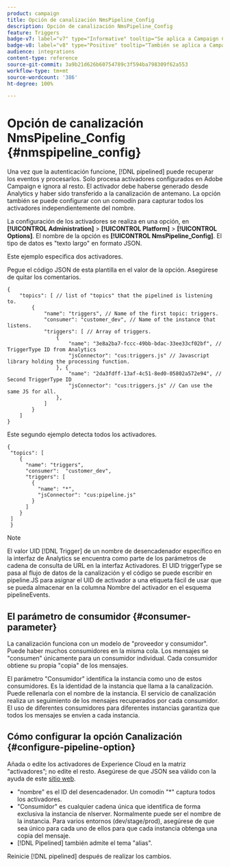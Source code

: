 ```yaml
---
product: campaign
title: Opción de canalización NmsPipeline_Config
description: Opción de canalización NmsPipeline_Config
feature: Triggers
badge-v7: label="v7" type="Informative" tooltip="Se aplica a Campaign Classic v7"
badge-v8: label="v8" type="Positive" tooltip="También se aplica a Campaign v8"
audience: integrations
content-type: reference
source-git-commit: 3a9b21d626b60754789c3f594ba798309f62a553
workflow-type: tm+mt
source-wordcount: '386'
ht-degree: 100%

---
```



# Opción de canalización NmsPipeline_Config {#nmspipeline_config}



Una vez que la autenticación funcione, [!DNL pipelined] puede recuperar los eventos y procesarlos. Solo procesa activadores configurados en Adobe Campaign e ignora al resto. El activador debe haberse generado desde Analytics y haber sido transferido a la canalización de antemano.
La opción también se puede configurar con un comodín para capturar todos los activadores independientemente del nombre.

La configuración de los activadores se realiza en una opción, en **[!UICONTROL Administration]** > **[!UICONTROL Platform]** > **[!UICONTROL Options]**. El nombre de la opción es **[!UICONTROL NmsPipeline_Config]**. El tipo de datos es &quot;texto largo&quot; en formato JSON.

Este ejemplo especifica dos activadores.

Pegue el código JSON de esta plantilla en el valor de la opción. Asegúrese de quitar los comentarios.

```
{
    "topics": [ // list of "topics" that the pipelined is listening to.
        {
            "name": "triggers", // Name of the first topic: triggers.
            "consumer": "customer_dev", // Name of the instance that listens. 
            "triggers": [ // Array of triggers. 
                {
                    "name": "3e8a2ba7-fccc-49bb-bdac-33ee33cf02bf", // TriggerType ID from Analytics 
                    "jsConnector": "cus:triggers.js" // Javascript library holding the processing function.
                }, {
                    "name": "2da3fdff-13af-4c51-8ed0-05802a572e94", // Second TriggerType ID 
                    "jsConnector": "cus:triggers.js" // Can use the same JS for all.
                },
            ]
        }
    ]
}
```

Este segundo ejemplo detecta todos los activadores.

```
{
 "topics": [
    {
      "name": "triggers",
      "consumer":  "customer_dev",
      "triggers": [
        {
          "name": "*",
          "jsConnector": "cus:pipeline.js"
        }
      ]
    }
 ]
 }
```

>[!NOTE]
>
>El valor UID [!DNL Trigger] de un nombre de desencadenador específico en la interfaz de Analytics se encuentra como parte de los parámetros de cadena de consulta de URL en la interfaz Activadores. El UID triggerType se pasa al flujo de datos de la canalización y el código se puede escribir en pipeline.JS para asignar el UID de activador a una etiqueta fácil de usar que se pueda almacenar en la columna Nombre del activador en el esquema pipelineEvents.

## El parámetro de consumidor {#consumer-parameter}

La canalización funciona con un modelo de &quot;proveedor y consumidor&quot;. Puede haber muchos consumidores en la misma cola. Los mensajes se &quot;consumen&quot; únicamente para un consumidor individual. Cada consumidor obtiene su propia &quot;copia&quot; de los mensajes.

El parámetro &quot;Consumidor&quot; identifica la instancia como uno de estos consumidores. Es la identidad de la instancia que llama a la canalización. Puede rellenarla con el nombre de la instancia. El servicio de canalización realiza un seguimiento de los mensajes recuperados por cada consumidor. El uso de diferentes consumidores para diferentes instancias garantiza que todos los mensajes se envíen a cada instancia.

## Cómo configurar la opción Canalización {#configure-pipeline-option}

Añada o edite los activadores de Experience Cloud en la matriz “activadores”; no edite el resto.
Asegúrese de que JSON sea válido con la ayuda de este [sitio web](https://jsonlint.com/).

* &quot;nombre&quot; es el ID del desencadenador. Un comodín &quot;*&quot; captura todos los activadores.
* &quot;Consumidor&quot; es cualquier cadena única que identifica de forma exclusiva la instancia de nlserver. Normalmente puede ser el nombre de la instancia. Para varios entornos (dev/stage/prod), asegúrese de que sea único para cada uno de ellos para que cada instancia obtenga una copia del mensaje.
* [!DNL Pipelined] también admite el tema &quot;alias&quot;.

Reinicie [!DNL pipelined] después de realizar los cambios.
